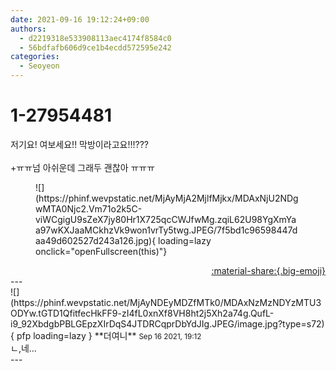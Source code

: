 ```yaml
---
date: 2021-09-16 19:12:24+09:00
authors:
  - d2219318e533908113aec4174f8584c0
  - 56bdfafb606d9ce1b4ecdd572595e242
categories:
  - Seoyeon
---
```


# 1-27954481

<div class="post-container" markdown="1">
<div class="content-container md-sidebar__scrollwrap" markdown="1">

저기요! 여보세요!! 막방이라고요!!!???<br><br>+ㅠㅠ넘 아쉬운데 그래두 괜찮아 ㅠㅠㅠ 
<figure markdown="1">
![](https://phinf.wevpstatic.net/MjAyMjA2MjlfMjkx/MDAxNjU2NDgwMTA0Njc2.Vm71o2k5C-viWCgigU9sZeX7jy80Hr1X725qcCWJfwMg.zqiL62U98YgXmYaa97wKXJaaMCkhzVk9won1vrTy5twg.JPEG/7f5bd1c96598447daa49d602527d243a126.jpg){ loading=lazy onclick="openFullscreen(this)"}
</figure>


</div>
</div>

<div style="text-align: right;" markdown="1">
<a href="https://weverse.io/fromis9/fanpost/1-27954481" style="text-align: right;">:material-share:{.big-emoji}</a>
</div>
---

<div class="comments-container md-sidebar__scrollwrap" markdown="1">
<div class="comment" markdown="1">
<div class='id-container' markdown="1">
![](https://phinf.wevpstatic.net/MjAyNDEyMDZfMTk0/MDAxNzMzNDYzMTU3ODYw.tGTD1QfitfecHkFF9-zI4fL0xnXf8VH8ht2j5Xh2a74g.QufL-i9_92XbdgbPBLGEpzXIrDqS4JTDRCqprDbYdJIg.JPEG/image.jpg?type=s72){ pfp loading=lazy }
**<span class="artist">더여니</span>** <small>Sep 16 2021, 19:12</small><br>
</div>
<div class='comment-body' markdown="1">
ㄴ,네...
</div>
</div>
</div>
---

